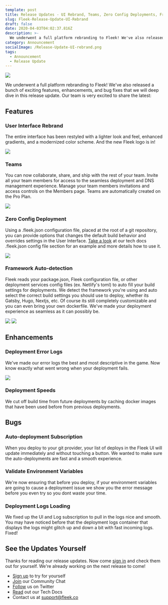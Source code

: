 ```yaml
---
template: post
title: Release Updates - UI Rebrand, Teams, Zero Config Deployments, Framework Auto-detection, and more!
slug: Fleek-Release-Update-UI-Rebrand
draft: false
date: 2020-04-03T04:02:37.816Z
description: >-
  We underwent a full platform rebranding to Fleek! We've also released a bunch of exciting features, enhancements, and bug fixes that we will deep dive in this release update.
category: Announcement
socialImage: /Release-Update-UI-rebrand.png
tags:
  - Announcement
  - Release Update
---
```


![](/Release-Update-UI-rebrand.png)

We underwent a full platform rebranding to Fleek! We've also released a bunch of exciting features, enhancements, and bug fixes that we will deep dive in this release update. Our team is very excited to share the latest:

## Features

### User Interface Rebrand
The entire interface has been restyled with a lighter look and feel, enhanced gradients, and a modernized color scheme. And the new Fleek logo is in!

![](/media/Rebrand-release/UserInterfaceRebrand.png)

### Teams
You can now collaborate, share, and ship with the rest of your team. Invite all your team members for access to the seamless deployment and DNS management experience. Manage your team members invitations and access controls on the Members page. Teams are automatically created on the Pro Plan.

![](/media/Rebrand-release/Teams.png)

### Zero Config Deployment

Using a .fleek.json configuration file, placed at the root of a git repository, you can provide options that changes the default build behavior and overrides settings in the User Interface. [Take a look](https://docs.fleek.co/BuildConfigurations) at our tech docs .fleek.json config file section for an example and more details how to use it.

![](/media/Rebrand-release/DeploymentConfigFile.png)

### Framework Auto-detection 

Fleek reads your package.json, Fleek configuration file, or other deployment services config files (ex. Netlify's toml) to auto fill your build settings for deployments. We detect the framework you're using and auto select the correct build settings you should use to deploy, whether its Gatsby, Hugo, Nextjs, etc. Of course its still completely customizable and you can even bring your own dockerfile. We've made your deployment experience as seamless as it can possibly be.

![](/media/Rebrand-release/frameworkDropdown.png)
![](/media/Rebrand-release/GatsbyPrefilledSettings.png)


## Enhancements

### Deployment Error Logs
We've made our error logs the best and most descriptive in the game. Now know exactly what went wrong when your deployment fails. 

![](/media/Rebrand-release/errorLogs.jpg)

### Deployment Speeds
We cut off build time from future deployments by caching docker images that have been used before from previous deployments.

## Bugs

### Auto-deployment Subscription
When you deploy to your git provider, your list of deploys in the Fleek UI will update immediately and without touching a button. We wanted to make sure the auto-deployments are fast and a smooth experience.

### Validate Environment Variables
We're now ensuring that before you deploy, if your environment variables are going to cause a deployment issue we show you the error message before you even try so you dont waste your time.

### Deployment Logs Loading 
We fixed up the UI and Log subscription to pull in the logs nice and smooth. You may have noticed before that the deployment logs container that displays the logs might glitch up and down a bit with fast incoming logs. Fixed!

## See the Updates Yourself

Thanks for reading our release updates. Now come [sign in](https://app.fleek.co) and check them out for yourself. We're already working on the next release to come!

* [Sign up](https://app.fleek.co) to try for yourself
* [Join](https://join.slack.com/t/fleek-public/shared_invite/zt-bxna7y1d-PbVdut4rgHt5jM6Zjg9g9A) our Community Chat
* [Follow](https://twitter.com/FleekHQ) us on Twitter
* [Read](https://docs.fleek.co/) out our Tech Docs
* Contact us at support@fleek.co 


